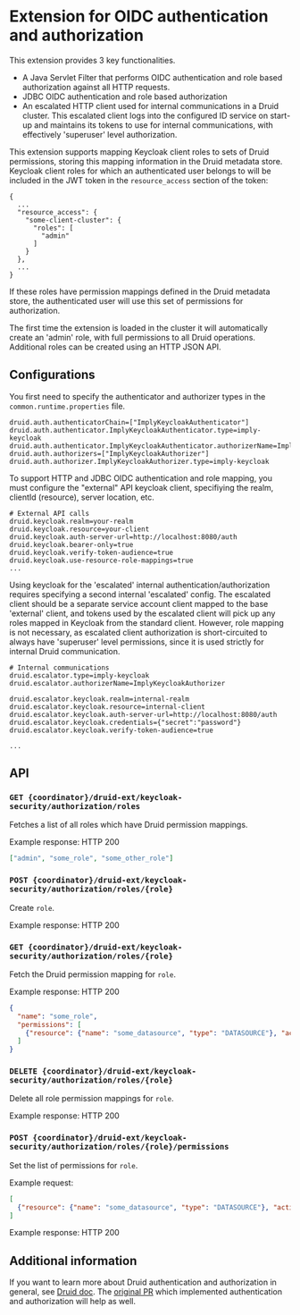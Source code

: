 <!--
  ~ Copyright (c) Imply Data, Inc. All rights reserved.
  ~
  ~ This software is the confidential and proprietary information
  ~ of Imply Data, Inc. You shall not disclose such Confidential
  ~ Information and shall use it only in accordance with the terms
  ~ of the license agreement you entered into with Imply.
  -->
  
# Extension for OIDC authentication and authorization

This extension provides 3 key functionalities.
- A Java Servlet Filter that performs OIDC authentication and role based authorization against all HTTP requests.
- JDBC OIDC authentication and role based authorization
- An escalated HTTP client used for internal communications in a Druid cluster.
  This escalated client logs into the configured ID service on start-up and maintains its tokens to use for internal communications, with effectively 'superuser' level authorization.

This extension supports mapping Keycloak client roles to sets of Druid permissions, storing this mapping information in the Druid metadata store. Keycloak client roles for which an authenticated user belongs to will be included in the JWT token in the `resource_access` section of the token:

```
{
  ...
  "resource_access": {
    "some-client-cluster": {
      "roles": [
        "admin"
      ]
    }
  },
  ...
}
```
If these roles have permission mappings defined in the Druid metadata store, the authenticated user will use this set of permissions for authorization.

The first time the extension is loaded in the cluster it will automatically create an 'admin' role, with full permissions to all Druid operations. Additional roles can be created using an HTTP JSON API.


## Configurations

You first need to specify the authenticator and authorizer types in the `common.runtime.properties` file.

```
druid.auth.authenticatorChain=["ImplyKeycloakAuthenticator"]
druid.auth.authenticator.ImplyKeycloakAuthenticator.type=imply-keycloak
druid.auth.authenticator.ImplyKeycloakAuthenticator.authorizerName=ImplyKeycloakAuthorizer
druid.auth.authorizers=["ImplyKeycloakAuthorizer"]
druid.auth.authorizer.ImplyKeycloakAuthorizer.type=imply-keycloak
```

To support HTTP and JDBC OIDC authentication and role mapping, you must configure the "external" API keycloak client, specifiying the realm, clientId (resource), server location, etc.


```
# External API calls
druid.keycloak.realm=your-realm
druid.keycloak.resource=your-client
druid.keycloak.auth-server-url=http://localhost:8080/auth
druid.keycloak.bearer-only=true
druid.keycloak.verify-token-audience=true
druid.keycloak.use-resource-role-mappings=true
...
```

Using keycloak for the 'escalated' internal authentication/authorization requires specifying a second internal 'escalated' config. The escalated client should be a separate service account client mapped to the base 'external' client, and tokens used by the escalated client will pick up any roles mapped in Keycloak from the standard client. However, role mapping is not necessary, as escalated client authorization is short-circuited to always have 'superuser' level permissions, since it is used strictly for internal Druid communication.

```
# Internal communications
druid.escalator.type=imply-keycloak
druid.escalator.authorizerName=ImplyKeycloakAuthorizer

druid.escalator.keycloak.realm=internal-realm
druid.escalator.keycloak.resource=internal-client
druid.escalator.keycloak.auth-server-url=http://localhost:8080/auth
druid.escalator.keycloak.credentials={"secret":"password"}
druid.escalator.keycloak.verify-token-audience=true

...
```


## API

### `GET {coordinator}/druid-ext/keycloak-security/authorization/roles`
Fetches a list of all roles which have Druid permission mappings.

Example response:
HTTP 200
```json
["admin", "some_role", "some_other_role"]
```

### `POST {coordinator}/druid-ext/keycloak-security/authorization/roles/{role}`
Create `role`.

Example response:
HTTP 200

### `GET {coordinator}/druid-ext/keycloak-security/authorization/roles/{role}`
Fetch the Druid permission mapping for `role`.

Example response:
HTTP 200
```json
{
  "name": "some_role",
  "permissions": [
    {"resource": {"name": "some_datasource", "type": "DATASOURCE"}, "action": "READ"}
  ]
}
```


### `DELETE {coordinator}/druid-ext/keycloak-security/authorization/roles/{role}`
Delete all role permission mappings for `role`.

Example response:
HTTP 200

### `POST {coordinator}/druid-ext/keycloak-security/authorization/roles/{role}/permissions`
Set the list of permissions for `role`.

Example request:
```json
[
  {"resource": {"name": "some_datasource", "type": "DATASOURCE"}, "action": "READ"}
]
```

Example response:
HTTP 200



## Additional information

If you want to learn more about Druid authentication and authorization in general,
see [Druid doc](https://druid.apache.org/docs/latest/design/auth.html).
The [original PR](https://github.com/apache/druid/pull/4271) which implemented authentication and authorization
will help as well.